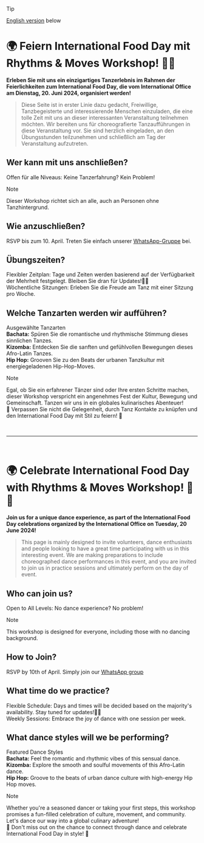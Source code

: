 > [!TIP]
> [English version](https://github.com/AStA-Lemgo/FoodNCultureFestival2024/edit/main/README.md#-celebrate-international-food-day-with-rhythms--moves-workshop-) below

# 🌍 Feiern International Food Day mit Rhythms & Moves Workshop! 🕺💃 
**Erleben Sie mit uns ein einzigartiges Tanzerlebnis im Rahmen der Feierlichkeiten zum International Food Day, die vom International Office am Dienstag, 20. Juni 2024, organisiert werden!**
> Diese Seite ist in erster Linie dazu gedacht, Freiwillige, Tanzbegeisterte und interessierende Menschen einzuladen, die eine tolle Zeit mit uns an dieser interessanten Veranstaltung teilnehmen möchten. Wir bereiten uns für choreografierte Tanzaufführungen in diese Veranstaltung vor. Sie sind herzlich eingeladen, an den Übungsstunden teilzunehmen und schließlich am Tag der Veranstaltung aufzutreten.

## Wer kann mit uns anschließen?
Offen für alle Niveaus: Keine Tanzerfahrung? Kein Problem!
> [!NOTE]
> Dieser Workshop richtet sich an alle, auch an Personen ohne Tanzhintergrund.

## Wie anzuschließen?
RSVP bis zum 10. April. Treten Sie einfach unserer [WhatsApp-Gruppe](https://chat.whatsapp.com/FfuQal3UD0IHbM3ELuAYD7) bei.

## Übungszeiten?
Flexibler Zeitplan: Tage und Zeiten werden basierend auf der Verfügbarkeit der Mehrheit festgelegt. Bleiben Sie dran für Updates!🕺💃 <br>
Wöchentliche Sitzungen: Erleben Sie die Freude am Tanz mit einer Sitzung pro Woche.

## Welche Tanzarten werden wir aufführen?
Ausgewählte Tanzarten<br>
**Bachata:** Spüren Sie die romantische und rhythmische Stimmung dieses sinnlichen Tanzes. <br>
**Kizomba:** Entdecken Sie die sanften und gefühlvollen Bewegungen dieses Afro-Latin Tanzes. <br>
**Hip Hop:** Grooven Sie zu den Beats der urbanen Tanzkultur mit energiegeladenen Hip-Hop-Moves. <br>

> [!NOTE]
> Egal, ob Sie ein erfahrener Tänzer sind oder Ihre ersten Schritte machen, dieser Workshop verspricht ein angenehmes Fest der Kultur, Bewegung und Gemeinschaft. Tanzen wir uns in ein globales kulinarisches Abenteuer! <br>
> 🌟 Verpassen Sie nicht die Gelegenheit, durch Tanz Kontakte zu knüpfen und den International Food Day mit Stil zu feiern! 🌟

<br><hr><br>

# 🌍 Celebrate International Food Day with Rhythms & Moves Workshop! 🕺💃 
**Join us for a unique dance experience, as part of the International Food Day celebrations organized by the International Office on Tuesday, 20 June 2024!**
> This page is mainly designed to invite volunteers, dance enthusiasts and people looking to have a great time participating with us in this interesting event. We are making preparations to include choreographed dance performances in this event, and you are invited to join us in practice sessions and ultimately perform on the day of event.

## Who can join us?
Open to All Levels: No dance experience? No problem!
> [!NOTE]
> This workshop is designed for everyone, including those with no dancing background. 

## How to Join?
RSVP by 10th of April. Simply join our [WhatsApp group](https://chat.whatsapp.com/FfuQal3UD0IHbM3ELuAYD7)

## What time do we practice?
Flexible Schedule: Days and times will be decided based on the majority's availability. Stay tuned for updates!🕺💃 <br>
Weekly Sessions: Embrace the joy of dance with one session per week. 

## What dance styles will we be performing?
Featured Dance Styles<br>
**Bachata:** Feel the romantic and rhythmic vibes of this sensual dance. <br>
**Kizomba:** Explore the smooth and soulful movements of this Afro-Latin dance. <br>
**Hip Hop:** Groove to the beats of urban dance culture with high-energy Hip Hop moves. <br>

> [!NOTE]
> Whether you're a seasoned dancer or taking your first steps, this workshop promises a fun-filled celebration of culture, movement, and community. Let's dance our way into a global culinary adventure! <br>
> 🌟 Don't miss out on the chance to connect through dance and celebrate International Food Day in style! 🌟

